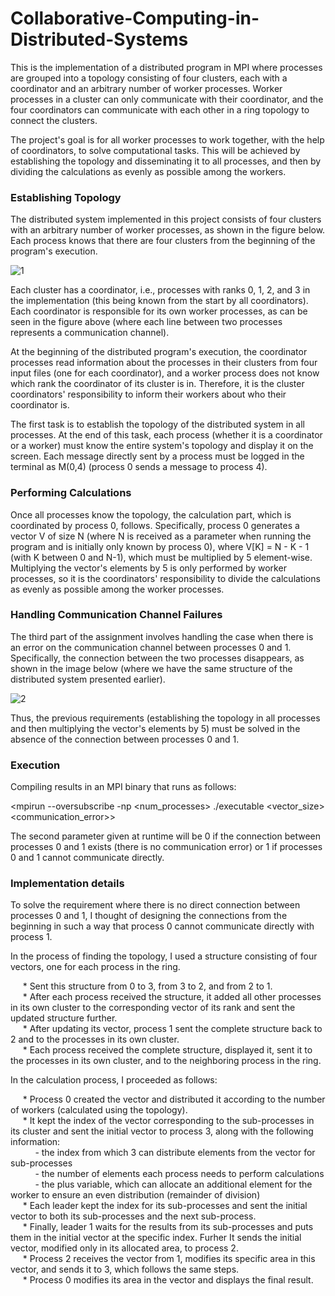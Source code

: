 <p align="justify">
  
# Collaborative-Computing-in-Distributed-Systems

This is the implementation of a distributed program in MPI where processes are grouped into a topology consisting of four clusters, each with a coordinator and an arbitrary number of worker processes. Worker processes in a cluster can only communicate with their coordinator, and the four coordinators can communicate with each other in a ring topology to connect the clusters. 

The project's goal is for all worker processes to work together, with the help of coordinators, to solve computational tasks. This will be achieved by establishing the topology and disseminating it to all processes, and then by dividing the calculations as evenly as possible among the workers. <br>

### Establishing Topology

The distributed system implemented in this project consists of four clusters with an arbitrary number of worker processes, as shown in the figure below. Each process knows that there are four clusters from the beginning of the program's execution.

![1](https://user-images.githubusercontent.com/73998092/220163845-ffc5f7ac-caee-4c38-8566-1078c5746cf5.PNG)

Each cluster has a coordinator, i.e., processes with ranks 0, 1, 2, and 3 in the implementation (this being known from the start by all coordinators). Each coordinator is responsible for its own worker processes, as can be seen in the figure above (where each line between two processes represents a communication channel).

At the beginning of the distributed program's execution, the coordinator processes read information about the processes in their clusters from four input files (one for each coordinator), and a worker process does not know which rank the coordinator of its cluster is in. Therefore, it is the cluster coordinators' responsibility to inform their workers about who their coordinator is.

The first task is to establish the topology of the distributed system in all processes. At the end of this task, each process (whether it is a coordinator or a worker) must know the entire system's topology and display it on the screen. Each message directly sent by a process must be logged in the terminal as M(0,4) (process 0 sends a message to process 4). <br>


### Performing Calculations

Once all processes know the topology, the calculation part, which is coordinated by process 0, follows. Specifically, process 0 generates a vector V of size N (where N is received as a parameter when running the program and is initially only known by process 0), where V[K] = N - K - 1 (with K between 0 and N-1), which must be multiplied by 5 element-wise. Multiplying the vector's elements by 5 is only performed by worker processes, so it is the coordinators' responsibility to divide the calculations as evenly as possible among the worker processes. <br>

### Handling Communication Channel Failures

The third part of the assignment involves handling the case when there is an error on the communication channel between processes 0 and 1. Specifically, the connection between the two processes disappears, as shown in the image below (where we have the same structure of the distributed system presented earlier).

![2](https://user-images.githubusercontent.com/73998092/220164054-3720302b-249b-40c7-9070-f990215445f7.PNG)

Thus, the previous requirements (establishing the topology in all processes and then multiplying the vector's elements by 5) must be solved in the absence of the connection between processes 0 and 1. <br>

### Execution

Compiling results in an MPI binary that runs as follows:

<mpirun --oversubscribe -np <num_processes> ./executable <vector_size> <communication_error>>

The second parameter given at runtime will be 0 if the connection between processes 0 and 1 exists (there is no communication error) or 1 if processes 0 and 1 cannot communicate directly. <br>


### Implementation details

To solve the requirement where there is no direct connection between processes 0 and 1, I thought of designing the connections from the beginning in such a way that process 0 cannot communicate directly with process 1.

In the process of finding the topology, I used a structure consisting of four vectors, one for each process in the ring.

&nbsp;&nbsp;&nbsp;&nbsp;&nbsp;* Sent this structure from 0 to 3, from 3 to 2, and from 2 to 1. <br>
&nbsp;&nbsp;&nbsp;&nbsp;&nbsp;* After each process received the structure, it added all other processes in its own cluster to the corresponding vector of its rank and sent the updated structure further. <br>
&nbsp;&nbsp;&nbsp;&nbsp;&nbsp;* After updating its vector, process 1 sent the complete structure back to 2 and to the processes in its own cluster. <br>
&nbsp;&nbsp;&nbsp;&nbsp;&nbsp;* Each process received the complete structure, displayed it, sent it to the processes in its own cluster, and to the neighboring process in the ring. <br>

In the calculation process, I proceeded as follows:

&nbsp;&nbsp;&nbsp;&nbsp;&nbsp;* Process 0 created the vector and distributed it according to the number of workers (calculated using the topology). <br>
&nbsp;&nbsp;&nbsp;&nbsp;&nbsp;* It kept the index of the vector corresponding to the sub-processes in its cluster and sent the initial vector to process 3, along with the following information: <br>
&nbsp;&nbsp;&nbsp;&nbsp;&nbsp;&nbsp;&nbsp;&nbsp;&nbsp;&nbsp;- the index from which 3 can distribute elements from the vector for sub-processes <br>
&nbsp;&nbsp;&nbsp;&nbsp;&nbsp;&nbsp;&nbsp;&nbsp;&nbsp;&nbsp;- the number of elements each process needs to perform calculations <br>
&nbsp;&nbsp;&nbsp;&nbsp;&nbsp;&nbsp;&nbsp;&nbsp;&nbsp;&nbsp;- the plus variable, which can allocate an additional element for the worker to ensure an even distribution (remainder of division) <br>
&nbsp;&nbsp;&nbsp;&nbsp;&nbsp;* Each leader kept the index for its sub-processes and sent the initial vector to both its sub-processes and the next sub-process. <br>
&nbsp;&nbsp;&nbsp;&nbsp;&nbsp;* Finally, leader 1 waits for the results from its sub-processes and puts them in the initial vector at the specific index. Furher It sends the initial vector, modified only in its allocated area, to process 2. <br>
&nbsp;&nbsp;&nbsp;&nbsp;&nbsp;* Process 2 receives the vector from 1, modifies its specific area in this vector, and sends it to 3, which follows the same steps. <br>
&nbsp;&nbsp;&nbsp;&nbsp;&nbsp;* Process 0 modifies its area in the vector and displays the final result. <br>
  </p>
